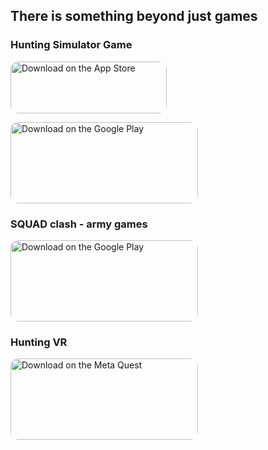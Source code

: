 ## There is something beyond just games


### Hunting Simulator Game

<a href="https://apps.apple.com/us/app/hunting-simulator-game/id1501749754"><img src="https://tools.applemediaservices.com/api/badges/download-on-the-app-store/black/en-us" alt="Download on the App Store" style="border-radius: 13px; width: 250px; height: 83px;"></a> 

<a href="https://play.google.com/store/apps/details?id=com.woodcock.huntingsimulator"><img src="https://play.google.com/intl/en_us/badges/static/images/badges/en_badge_web_generic.png" alt="Download on the Google Play" style="border-radius: 13px; width: 300px; height: 130px;"></a>


### SQUAD clash - army games

<a href="https://play.google.com/store/apps/details?id=com.Woodcock.pmSQUAD"><img src="https://play.google.com/intl/en_us/badges/static/images/badges/en_badge_web_generic.png" alt="Download on the Google Play" style="border-radius: 13px; width: 300px; height: 130px;"></a>


### Hunting VR

<a href="https://www.meta.com/experiences/24302506529397673"><img src="https://mikalaikazei.github.io/meta.png" alt="Download on the Meta Quest" style="border-radius: 13px; width: 300px; height: 130px;"></a>
